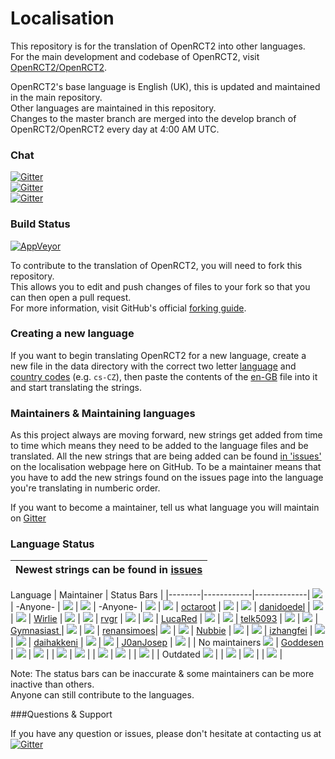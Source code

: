 <!--TO VIEW THE DOCUMENT CORRECTLY: USE LINE WRAP METHOD "NO WRAP"-->
<!--   Lines within these brackets are invisible and guides you   -->

# Localisation
This repository is for the translation of OpenRCT2 into other languages.<br/>
For the main development and codebase of OpenRCT2, visit [OpenRCT2/OpenRCT2](https://github.com/OpenRCT2/OpenRCT2).

OpenRCT2's base language is English (UK), this is updated and maintained in the main repository.<br/>
Other languages are maintained in this repository.<br/>
Changes to the master branch are merged into the develop branch of OpenRCT2/OpenRCT2 every day at 4:00 AM UTC.

### Chat
[![Gitter](https://img.shields.io/badge/gitter-general-blue.svg)](https://gitter.im/OpenRCT2/OpenRCT2/non-dev)<br/>
[![Gitter](https://img.shields.io/badge/gitter-localisation-green.svg)](https://gitter.im/OpenRCT2/Localisation)<br/>
[![Gitter](https://img.shields.io/badge/gitter-development-yellowgreen.svg)](https://gitter.im/OpenRCT2/OpenRCT2)

### Build Status
[![AppVeyor](https://ci.appveyor.com/api/projects/status/muc7co3bxvcayp5t?svg=true)](https://ci.appveyor.com/project/IntelOrca/localisation)

To contribute to the translation of OpenRCT2, you will need to fork this repository.<br/>
This allows you to edit and push changes of files to your fork so that you can then open a pull request.<br/>
For more information, visit GitHub's official [forking guide](https://guides.github.com/activities/forking/).

### Creating a new language
If you want to begin translating OpenRCT2 for a new language, create a new file in the data directory with the correct two letter [language](https://en.wikipedia.org/wiki/List_of_ISO_639-1_codes#Partial_ISO_639_table) and [country codes](https://en.wikipedia.org/wiki/ISO_3166-1_alpha-2#Decoding_table) (e.g. `cs-CZ`), then paste the contents of the [en-GB](https://github.com/OpenRCT2/OpenRCT2/blob/develop/data/language/en-GB.txt) file into it and start translating the strings.

### Maintainers & Maintaining languages
As this project always are moving forward, new strings get added from time to time which means they need to be added to the language files and be translated. All the new strings that are being added can be found [in 'issues'](https://github.com/OpenRCT2/Localisation/issues) on the localisation webpage here on GitHub. To be a maintainer means that you have to add the new strings found on the issues page into the language you're translating in numberic order. 

If you want to become a maintainer, tell us what language you will maintain on [Gitter](https://gitter.im/OpenRCT2/Localisation)


### Language Status
|Newest strings can be found in [issues](https://github.com/OpenRCT2/Localisation/issues)
|---

Language | Maintainer | Status Bars |
|--------|------------|-------------| <!--                          LANGUAGE (Badge & Name)                                                              MAINTAINER (Username & Page)                                         STATUS-BAR                        -->
[![](https://img.shields.io/badge/en--GB-maintained-green.svg)](https://github.com/OpenRCT2/OpenRCT2/blob/develop/data/language/en-GB.txt   ) | -Anyone-                                     | ![](https://api.openrct2.website/localisation/status/badges/en-GB) | 
[![](https://img.shields.io/badge/en--US-maintained-green.svg)](https://github.com/OpenRCT2/Localisation/blob/master/data/language/en-US.txt) | -Anyone-                                     | ![](https://api.openrct2.website/localisation/status/badges/en-US) | 
[![](https://img.shields.io/badge/cs--CZ-maintained-green.svg)](https://github.com/OpenRCT2/Localisation/blob/master/data/language/cs-CZ.txt) | [octaroot](https://github.com/octaroot)      | ![](https://api.openrct2.website/localisation/status/badges/cs-CZ) | 
[![](https://img.shields.io/badge/de--DE-maintained-green.svg)](https://github.com/OpenRCT2/Localisation/blob/master/data/language/de-DE.txt) | [danidoedel](https://github.com/danidoedel)  | ![](https://api.openrct2.website/localisation/status/badges/de-DE) | 
[![](https://img.shields.io/badge/es--ES-maintained-green.svg)](https://github.com/OpenRCT2/Localisation/blob/master/data/language/es-ES.txt) | [Wirlie](https://github.com/Wirlie)          | ![](https://api.openrct2.website/localisation/status/badges/es-ES) | 
[![](https://img.shields.io/badge/fr--FR-maintained-green.svg)](https://github.com/OpenRCT2/Localisation/blob/master/data/language/fr-FR.txt) | [rvgr](https://github.com/rvgr)              | ![](https://api.openrct2.website/localisation/status/badges/fr-FR) | 
[![](https://img.shields.io/badge/it--IT-maintained-green.svg)](https://github.com/OpenRCT2/Localisation/blob/master/data/language/it-IT.txt) | [LucaRed](https://github.com/LucaRed)        | ![](https://api.openrct2.website/localisation/status/badges/it-IT) | 
[![](https://img.shields.io/badge/ko--KR-maintained-green.svg)](https://github.com/OpenRCT2/Localisation/blob/master/data/language/ko-KR.txt) | [telk5093](https://github.com/telk5093)      | ![](https://api.openrct2.website/localisation/status/badges/ko-KR) | 
[![](https://img.shields.io/badge/nl--NL-maintained-green.svg)](https://github.com/OpenRCT2/Localisation/blob/master/data/language/nl-NL.txt) | [Gymnasiast ](https://github.com/Gymnasiast )| ![](https://api.openrct2.website/localisation/status/badges/nl-NL) | 
[![](https://img.shields.io/badge/pt--BR-maintained-green.svg)](https://github.com/OpenRCT2/Localisation/blob/master/data/language/pt-BR.txt) | [renansimoes](https://github.com/renansimoes)| ![](https://api.openrct2.website/localisation/status/badges/pt-BR) | 
[![](https://img.shields.io/badge/sv--SE-maintained-green.svg)](https://github.com/OpenRCT2/Localisation/blob/master/data/language/sv-SE.txt) | [Nubbie](https://github.com/Nubbie)          | ![](https://api.openrct2.website/localisation/status/badges/sv-SE) | 
[![](https://img.shields.io/badge/zh--CN-maintained-green.svg)](https://github.com/OpenRCT2/Localisation/blob/master/data/language/zh-CN.txt) | [izhangfei](https://github.com/izhangfei)    | ![](https://api.openrct2.website/localisation/status/badges/zh-CN) | 
[![](https://img.shields.io/badge/zh--TW-maintained-green.svg)](https://github.com/OpenRCT2/Localisation/blob/master/data/language/zh-TW.txt) | [daihakkeni](https://github.com/daihakken)   | ![](https://api.openrct2.website/localisation/status/badges/zh-TW) | 
[![](https://img.shields.io/badge/ca--ES-maintained-green.svg)](https://github.com/OpenRCT2/Localisation/blob/master/data/language/ca-ES.txt) | [J0anJosep](https://github.com/J0anJosep)    | ![](https://api.openrct2.website/localisation/status/badges/ca-ES) | 
| No maintainers <!-- Languages that no-one currently maintains 'regulary'-->
[![](https://img.shields.io/badge/nb--NO-outdated-yellow.svg)](https://github.com/OpenRCT2/Localisation/blob/master/data/language/nb-NO.txt)  | [Goddesen](https://github.com/Goddesen)      | ![](https://api.openrct2.website/localisation/status/badges/nb-NO) | 
[![](https://img.shields.io/badge/ja--JP-outdated-yellow.svg)](https://github.com/OpenRCT2/Localisation/blob/master/data/language/ja-JP.txt)  |                                              | ![](https://api.openrct2.website/localisation/status/badges/ja-JP) | 
[![](https://img.shields.io/badge/pl--PL-outdated-yellow.svg)](https://github.com/OpenRCT2/Localisation/blob/master/data/language/pl-PL.txt)  |                                              | ![](https://api.openrct2.website/localisation/status/badges/pl-PL) | 
[![](https://img.shields.io/badge/fi--FI-outdated-yellow.svg)](https://github.com/OpenRCT2/Localisation/blob/master/data/language/fi-FI.txt)  |                                              | ![](https://api.openrct2.website/localisation/status/badges/fi-FI) | 
| Outdated <!-- Languages that is really outdated with strings missing from OpenRCT2/vanilla-->
[![](https://img.shields.io/badge/hu--HU-outdated-red.svg)](https://github.com/OpenRCT2/Localisation/blob/master/data/language/hu-HU.txt)     |                                              | ![](https://api.openrct2.website/localisation/status/badges/hu-HU) | 
[![](https://img.shields.io/badge/ru--RU-outdated-red.svg)](https://github.com/OpenRCT2/Localisation/blob/master/data/language/ru-RU.txt)     |                                              | ![](https://api.openrct2.website/localisation/status/badges/ru-RU) | 

Note:  The status bars can be inaccurate & some maintainers can be more inactive than others.<br/>
Anyone can still contribute to the languages. 


###Questions & Support

If you have any question or issues, please don't hesitate at contacting us at<br/>
[![Gitter](https://img.shields.io/badge/gitter-localisation-green.svg)](https://gitter.im/OpenRCT2/Localisation)<br />
